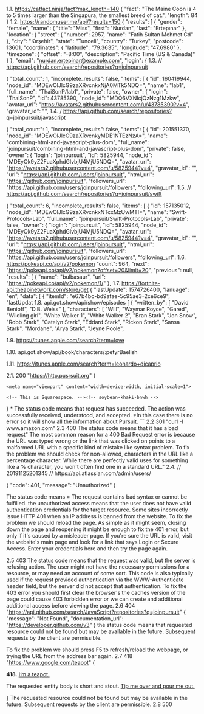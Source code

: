 1.1.
https://catfact.ninja/fact?max_length=140
{
    "fact": "The Maine Coon is 4 to 5 times larger than the Singapura, the smallest breed of cat.",
    "length": 84
}
1.2.
https://randomuser.me/api/?results=150
{
    "results": [
        {
            "gender": "female",
            "name": {
                "title": "Miss",
                "first": "Nurdan",
                "last": "Ertepınar"
            },
            "location": {
                "street": {
                    "number": 2957,
                    "name": "Fatih Sultan Mehmet Cd"
                },
                "city": "Kırşehir",
                "state": "Tunceli",
                "country": "Turkey",
                "postcode": 13601,
                "coordinates": {
                    "latitude": "79.3635",
                    "longitude": "47.6980"
                },
                "timezone": {
                    "offset": "-8:00",
                    "description": "Pacific Time (US & Canada)"
                }
            },
            "email": "nurdan.ertepinar@example.com",
            "login": {
1.3.
// https://api.github.com/search/repositories?q=joinpursuit

{
  "total_count": 1,
  "incomplete_results": false,
  "items": [
    {
      "id": 160419944,
      "node_id": "MDEwOlJlcG9zaXRvcnkxNjA0MTk5NDQ=",
      "name": "lab1",
      "full_name": "ThaiSonP/lab1",
      "private": false,
      "owner": {
        "login": "ThaiSonP",
        "id": 43785390,
        "node_id": "MDQ6VXNlcjQzNzg1Mzkw",
        "avatar_url": "https://avatars2.githubusercontent.com/u/43785390?v=4",
        "gravatar_id": "",
1.4.
/ https://api.github.com/search/repositories?q=joinpursuit/javascript

{
  "total_count": 1,
  "incomplete_results": false,
  "items": [
    {
      "id": 201551370,
      "node_id": "MDEwOlJlcG9zaXRvcnkyMDE1NTEzNzA=",
      "name": "combining-html-and-javascript-plus-dom",
      "full_name": "joinpursuit/combining-html-and-javascript-plus-dom",
      "private": false,
      "owner": {
        "login": "joinpursuit",
        "id": 5825944,
        "node_id": "MDEyOk9yZ2FuaXphdGlvbjU4MjU5NDQ=",
        "avatar_url": "https://avatars2.githubusercontent.com/u/5825944?v=4",
        "gravatar_id": "",
        "url": "https://api.github.com/users/joinpursuit",
        "html_url": "https://github.com/joinpursuit",
        "followers_url": "https://api.github.com/users/joinpursuit/followers",
        "following_url":
1.5. 
// https://api.github.com/search/repositories?q=joinpursuit/swift

{
  "total_count": 6,
  "incomplete_results": false,
  "items": [
    {
      "id": 157135012,
      "node_id": "MDEwOlJlcG9zaXRvcnkxNTcxMzUwMTI=",
      "name": "Swift-Protocols-Lab",
      "full_name": "joinpursuit/Swift-Protocols-Lab",
      "private": false,
      "owner": {
        "login": "joinpursuit",
        "id": 5825944,
        "node_id": "MDEyOk9yZ2FuaXphdGlvbjU4MjU5NDQ=",
        "avatar_url": "https://avatars2.githubusercontent.com/u/5825944?v=4",
        "gravatar_id": "",
        "url": "https://api.github.com/users/joinpursuit",
        "html_url": "https://github.com/joinpursuit",
        "followers_url": "https://api.github.com/users/joinpursuit/followers",
        "following_url":
1.6.
https://pokeapi.co/api/v2/pokemon
"count": 964,
    "next": "https://pokeapi.co/api/v2/pokemon?offset=20&limit=20",
    "previous": null,
    "results": [
        {
            "name": "bulbasaur",
            "url": "https://pokeapi.co/api/v2/pokemon/1/"
        },
1.7.
https://fortnite-api.theapinetwork.com/store/get
{
    "lastUpdate": 1574726400,
    "lanuage": "en",
    "data": [
        {
            "itemId": "e67b4bc-bd9afae-5c95ae3-2ce6ce9",
            "lastUpdat
1.8.
api.got.show/api/show/episodes
[
    {
        "written_by": [
            "David Benioff",
            "D.B. Weiss"
        ],
        "characters": [
            "Will",
            "Waymar Royce",
            "Gared",
            "Wildling girl",
            "White Walker 1",
            "White Walker 2",
            "Bran Stark",
            "Jon Snow",
            "Robb Stark",
            "Catelyn Stark",
            "Eddard Stark",
            "Rickon Stark",
            "Sansa Stark",
            "Mordane",
            "Arya Stark",
            "Jeyne Poole",

1.9.
https://itunes.apple.com/search?term=love

1.10.
api.got.show/api/book/characters/:petyrBaelish

1.11.
https://itunes.apple.com/search?term=leonardo+dicaprio

2.1.
200
"https://http.pusrsuit.org"
{
  <!doctype html>
<html xmlns:og="http://opengraphprotocol.org/schema/" xmlns:fb="http://www.facebook.com/2008/fbml" xmlns:website="http://ogp.me/ns/website" lang="en-US"  class="touch-styles">
  <head>
    <meta http-equiv="X-UA-Compatible" content="IE=edge,chrome=1">
    
    <meta name="viewport" content="width=device-width, initial-scale=1">
    
    <!-- This is Squarespace. --><!-- soybean-khaki-bnwh -->
<base href="">
<meta charset="utf-8" />
<title>Pursuit | Learn to Code, Advance your Career, and Become a Leader in Tech </title>
<link rel="shortcut icon" type="image/x-icon" href="https://images.squarespace-cdn.com/content/v1/5b50ebb7e749401857e16f2f/1535730773085-KYL2VZ4LM52JSP8LDQMC/ke17ZwdGBToddI8pDm48kGmTe-op7xHn-uSFbgcROEmoCXeSvxnTEQmG4uwOsdIceAoHiyRoc52GMN5_2H8Wp3q9MeKij61gf_T-chYFyHe9DcrdhP3K0w_Q-ZsLwWhlIZSBgGcQuN5wAccMGfgBCQ/favicon.ico"/>
<link rel="canonical" href="https://www.pursuit.org"/>
}
* The status code means that request has succeeded. The action was successfully received, understood, and accepted.
*In this case there is no error so it will show all the information about Pursuit.
```
2.2
301
"curl -I www.amazon.com"
2.3
400
  The status code means that it has a bad request"
The most common reason for a 400 Bad Request error is because the URL was typed wrong or the link that was clicked on points to a malformed URL with a specific kind of mistake like syntax problem. 
To fix the problem we should check for non-allowed, characters in the URL like a percentage character. While there are perfectly valid uses for something like a % character, you won't often find one in a standard URL."  
2.4.
// 20191125201345
// https://api.atlassian.com/admin/users/

{
  "code": 401,
  "message": "Unauthorized"
}

The status code means = The request contains bad syntax or cannot be fulfilled. the unauthorized access means that the user does not have valid authentication credentials for the target resource.
Some sites incorrectly issue HTTP 401 when an IP address is banned from the website. 
To fix the problem we should reload the page. As simple as it might seem, closing down the page and reopening it might be enough to fix the 401 error, but only if it's caused by a misleader page.
If you're sure the URL is valid, visit the website's main page and look for a link that says Login or Secure Access. Enter your credentials here and then try the page again.

2.5
403
The status code means that the request was valid, but the server is refusing action. The user might not have the necessary permissions for a resource, or may need an account of some sort. This code is also typically used if the request provided authentication via the WWW-Authenticate header field, but the server did not accept that authentication.
To fix the 403 error you should first clear the browser's the caches version of the page  could cause 403 forbidden error
or we can create and additional additional access before viewing the page. 
2.6
404
"https://api.github.com/search/JavaScript?repositories?q=joinpursuit"
{
    "message": "Not Found",
    "documentation_url": "https://developer.github.com/v3"
}
the status code means that requested resource could not be found but may be available in the future. Subsequent requests by the client are permissible.

To fix the problem we should press F5 to refresh/reload the webpage, or trying the URL from the address bar again.
2.7
418
"https://www.google.com/teapot"
{
  <html lang="en">
<script nonce="oOQog5CZ2jgMTJVq898Tsw==">
	(function(H){H.className=H.className.replace(/\bgoogle\b/,'google-js')})(document.documentElement)
</script>
<meta charset="utf-8">
<meta content="initial-scale=1, minimum-scale=1, width=device-width" name="viewport">
<title>Error 418 (I&#8217;m a teapot)!?</title>
<link href="//www.gstatic.com/teapot/teapot.min.css" rel="stylesheet" nonce="oOQog5CZ2jgMTJVq898Tsw=="> <a
	href="//www.google.com/"><span aria-label="Google" id="logo"></span></a>
<p><b>418.</b> <ins>I&#8217;m a teapot.</ins></p>
<p>The requested entity body is short and stout. <ins>Tip me over and pour me out.</ins></p>
<div id="teaset">
	<div id="teabot"></div>
	<div id="teacup"></div>
</div>
<script src="//www.gstatic.com/teapot/teapot.min.js" nonce="oOQog5CZ2jgMTJVq898Tsw=="></script>
}
The requested resource could not be found but may be available in the future. Subsequent requests by the client are permissible.
2.8
500  
